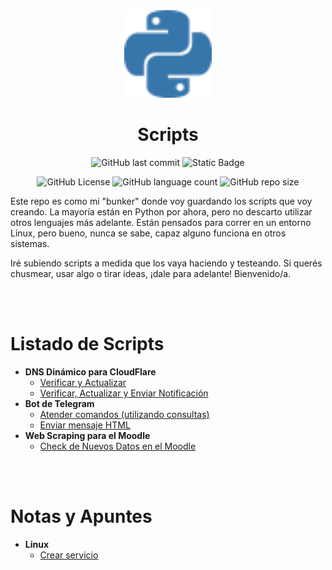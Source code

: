 <div align="center">

<img src="docs/assets/python.svg" width="140">
<h1 align="center">Scripts</h1>

![GitHub last commit](https://img.shields.io/github/last-commit/christian-herrera/scripts)
![Static Badge](https://img.shields.io/badge/version-v1.0.0-blue)

![GitHub License](https://img.shields.io/github/license/christian-herrera/scripts?style=for-the-badge)
![GitHub language count](https://img.shields.io/github/languages/count/christian-herrera/scripts?style=for-the-badge)
![GitHub repo size](https://img.shields.io/github/repo-size/christian-herrera/WaveSyncTrigger?style=for-the-badge&color=%23FF6B2B)
</div>


Este repo es como mi "bunker" donde voy guardando los scripts que voy creando. La mayoría están en Python por ahora, pero no descarto utilizar otros lenguajes más adelante. Están pensados para correr en un entorno Linux, pero bueno, nunca se sabe, capaz alguno funciona en otros sistemas.

Iré subiendo scripts a medida que los vaya haciendo y testeando. Si querés chusmear, usar algo o tirar ideas, ¡dale para adelante! Bienvenido/a.

<br><br>

# Listado de Scripts

- **DNS Dinámico para CloudFlare**
    - [Verificar y Actualizar](Cloudflare-dyn-dns/check-and-update/README.md)
    - [Verificar, Actualizar y Enviar Notificación](Cloudflare-dyn-dns/check-update-notify/README.md)
- **Bot de Telegram**
    - [Atender comandos (utilizando consultas)](Telegram-bot/receive-command/README.md)
    - [Enviar mensaje HTML](Telegram-bot/send-html-message/README.md)
- **Web Scraping para el Moodle**
    - [Check de Nuevos Datos en el Moodle](Web-scraping/README.md)

<br><br>

# Notas y Apuntes

- **Linux**
    - [Crear servicio](docs/Crear%20Servicio.md)